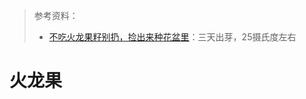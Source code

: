 > 参考资料：
>
> - [不吃火龙果籽别扔，捡出来种花盆里](https://www.bilibili.com/video/BV1GqzmYhERo/?spm_id_from=333.337.search-card.all.click&vd_source=b736aa3d7f0fdf47b59ea3021dc810ab)：三天出芽，25摄氏度左右

# 火龙果
